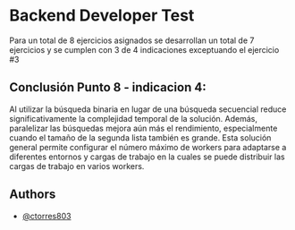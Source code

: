 
# Backend Developer Test
Para un total de 8 ejercicios asignados se desarrollan un total de 7 ejercicios y se cumplen con 3 de 4 indicaciones exceptuando el ejercicio #3




## Conclusión Punto 8 - indicacion 4:

Al utilizar la búsqueda binaria en lugar de una búsqueda secuencial reduce significativamente la complejidad temporal de la solución. Además, paralelizar las búsquedas mejora aún más el rendimiento, especialmente cuando el tamaño de la segunda lista también es grande. Esta solución general permite configurar el número máximo de workers para adaptarse a diferentes entornos y cargas de trabajo en la cuales se puede distribuir las cargas de trabajo en varios workers.






## Authors

- [@ctorres803](https://github.com/ctorres803)


